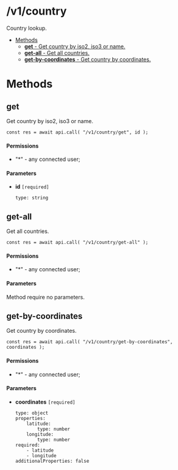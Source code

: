 # /v1/country

Country lookup.

-   [Methods](#methods)
    -   [**get** - Get country by iso2, iso3 or name.](#/v1/country/get)
    -   [**get-all** - Get all countries.](#/v1/country/get-all)
    -   [**get-by-coordinates** - Get country by coordinates.](#/v1/country/get-by-coordinates)

<a id="methods"></a>

# Methods

<a id="/v1/country/get"></a>

## get

Get country by iso2, iso3 or name.

```
const res = await api.call( "/v1/country/get", id );
```

#### Permissions

-   "\*" - any connected user;

#### Parameters

-   **id** `[required]`

    ```
    type: string
    ```

<a id="/v1/country/get-all"></a>

## get-all

Get all countries.

```
const res = await api.call( "/v1/country/get-all" );
```

#### Permissions

-   "\*" - any connected user;

#### Parameters

Method require no parameters.

<a id="/v1/country/get-by-coordinates"></a>

## get-by-coordinates

Get country by coordinates.

```
const res = await api.call( "/v1/country/get-by-coordinates", coordinates );
```

#### Permissions

-   "\*" - any connected user;

#### Parameters

-   **coordinates** `[required]`

    ```
    type: object
    properties:
        latitude:
            type: number
        longitude:
            type: number
    required:
        - latitude
        - longitude
    additionalProperties: false
    ```
